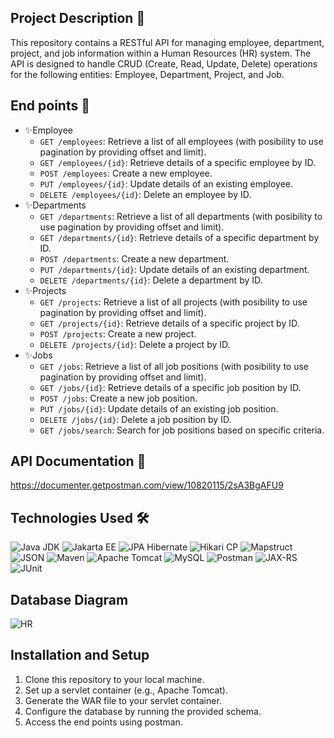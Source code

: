 
## Project Description :memo:
This repository contains a RESTful API for managing employee, department, project, and job information within a Human Resources (HR) system. The API is designed to handle CRUD (Create, Read, Update, Delete) operations for the following entities: Employee, Department, Project, and Job.

## End points 🚀
- ✨Employee
  - `GET /employees`: Retrieve a list of all employees (with posibility to use pagination by providing offset and limit).
  - `GET /employees/{id}`: Retrieve details of a specific employee by ID.
  - `POST /employees`: Create a new employee.
  - `PUT /employees/{id}`: Update details of an existing employee.
  - `DELETE /employees/{id}`: Delete an employee by ID.
- ✨Departments
  - `GET /departments`: Retrieve a list of all departments (with posibility to use pagination by providing offset and limit).
  - `GET /departments/{id}`: Retrieve details of a specific department by ID.
  - `POST /departments`: Create a new department.
  - `PUT /departments/{id}`: Update details of an existing department.
  - `DELETE /departments/{id}`: Delete a department by ID.
- ✨Projects
  - `GET /projects`: Retrieve a list of all projects (with posibility to use pagination by providing offset and limit).
  - `GET /projects/{id}`: Retrieve details of a specific project by ID.
  - `POST /projects`: Create a new project.
  - `DELETE /projects/{id}`: Delete a project by ID.
- ✨Jobs
  - `GET /jobs`: Retrieve a list of all job positions (with posibility to use pagination by providing offset and limit).
  - `GET /jobs/{id}`: Retrieve details of a specific job position by ID.
  - `POST /jobs`: Create a new job position.
  - `PUT /jobs/{id}`: Update details of an existing job position.
  - `DELETE /jobs/{id}`: Delete a job position by ID.
  - `GET /jobs/search`: Search for job positions based on specific criteria.

## API Documentation 📖
https://documenter.getpostman.com/view/10820115/2sA3BgAFU9


## Technologies Used 🛠️
![Java JDK](https://img.shields.io/badge/Java%20JDK-17-orange?style=for-the-badge&logo=java)
![Jakarta EE](https://img.shields.io/badge/Jakarta%20EE-9-blueviolet?style=for-the-badge&logo=eclipse&logoColor=white)
![JPA Hibernate](https://img.shields.io/badge/JPA%20Hibernate-blue?style=for-the-badge&logo=hibernate)
![Hikari CP](https://img.shields.io/badge/Hikari%20CP-blue?style=for-the-badge&logo=java&logoColor=white)
![Mapstruct](https://img.shields.io/badge/Mapstruct-blueviolet?style=for-the-badge&logo=java&logoColor=white)
![JSON](https://img.shields.io/badge/JSON-orange?style=for-the-badge&logo=json)
![Maven](https://img.shields.io/badge/Maven-orange?style=for-the-badge&logo=apache)
![Apache Tomcat](https://img.shields.io/badge/Apache%20Tomcat-10-blue?style=for-the-badge&logo=apache)
![MySQL](https://img.shields.io/badge/MySQL-grey?style=for-the-badge&logo=mysql)
![Postman](https://img.shields.io/badge/Postman-orange?style=for-the-badge&logo=postman)
![JAX-RS](https://img.shields.io/badge/JAX--RS-red?style=for-the-badge&logo=eclipse)
![JUnit](https://img.shields.io/badge/JUnit-green?style=for-the-badge&logo=junit)


## Database Diagram
![HR](https://github.com/Omar-Ashraf9/REST-API/assets/44038598/1d026677-103a-458f-b510-bb4c2bef2ac9)


## Installation and Setup
1. Clone this repository to your local machine.
2. Set up a servlet container (e.g., Apache Tomcat).
3. Generate the WAR file to your servlet container.
4. Configure the database by running the provided schema.
5. Access the end points using postman.

